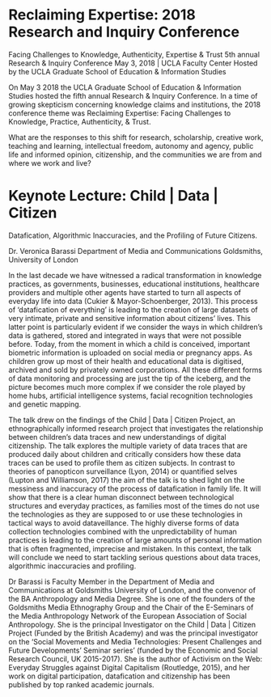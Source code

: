 # Reclaiming Expertise: 2018 Research and Inquiry Conference 
Facing Challenges to Knowledge, Authenticity, Expertise & Trust
5th annual Research & Inquiry Conference
May 3, 2018 | UCLA Faculty Center 
Hosted by the UCLA Graduate School of Education & Information Studies 


On May 3 2018 the UCLA Graduate School of Education & Information Studies hosted the fifth annual Research & Inquiry Conference. In a time of growing skepticism concerning knowledge claims and institutions, the 2018 conference theme was Reclaiming Expertise: Facing Challenges to Knowledge, Practice, Authenticity, & Trust. 

What are the responses to this shift for research, scholarship, creative work, teaching and learning, intellectual freedom, autonomy and agency, public life and informed opinion, citizenship, and the communities we are from and where we work and live?


# Keynote Lecture: Child | Data | Citizen

Datafication, Algorithmic Inaccuracies, and the Profiling of Future Citizens.

Dr. Veronica Barassi
Department of Media and Communications 
Goldsmiths, University of London

In the last decade we have witnessed a radical transformation in knowledge practices, as governments, businesses, educational institutions, healthcare providers and multiple other agents have started to turn all aspects of everyday life into data (Cukier & Mayor-Schoenberger, 2013). This process of ‘datafication of everything’ is leading to the creation of large datasets of very intimate, private and sensitive information about citizens’ lives. This latter point is particularly evident if we consider the ways in which children’s data is gathered, stored and integrated in ways that were not possible before. Today, from the moment in which a child is conceived, important biometric information is uploaded on social media or pregnancy apps. As children grow up most of their health and educational data is digitised, archived and sold by privately owned corporations. All these different forms of data monitoring and processing are just the tip of the iceberg, and the picture becomes much more complex if we consider the role played by home hubs, artificial intelligence systems, facial recognition technologies and genetic mapping. 

The talk drew on the findings of the Child | Data | Citizen Project, an ethnographically informed research project that investigates the relationship between children’s data traces and new understandings of digital citizenship. The talk explores the multiple variety of data traces that are produced daily about children and critically considers how these data traces can be used to profile them as citizen subjects. In contrast to theories of panopticon surveillance (Lyon, 2014) or quantified selves (Lupton and Williamson, 2017) the aim of the talk is to shed light on the messiness and inaccuracy of the process of datafication in family life. It will show that there is a clear human disconnect between technological structures and everyday practices, as families most of the times do not use the technologies as they are supposed to or use these technologies in tactical ways to avoid dataveillance. The highly diverse forms of data collection technologies combined with the unpredictability of human practices is leading to the creation of large amounts of personal information that is often fragmented, imprecise and mistaken. In this context, the talk will conclude we need to start tackling serious questions about data traces, algorithmic inaccuracies and profiling.

Dr Barassi is Faculty Member in the Department of Media and Communications at Goldsmiths University of London, and the convenor of the BA Anthropology and Media Degree. She is one of the founders of the Goldsmiths Media Ethnography Group and the Chair of the E-Seminars of the Media Anthropology Network of the European Association of Social Anthropology. She is the principal Investigator on the Child | Data | Citizen Project (Funded by the British Academy) and was the principal investigator on the ‘Social Movements and Media Technologies: Present Challenges and Future Developments’ Seminar series’ (funded by the Economic and Social Research Council, UK 2015-2017). She is the author of Activism on the Web: Everyday Struggles against Digital Capitalism (Routledge, 2015), and her work on digital participation, datafication and citizenship has been published by top ranked academic journals.

